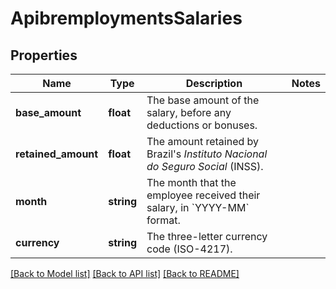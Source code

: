 # ApibremploymentsSalaries

## Properties
Name | Type | Description | Notes
------------ | ------------- | ------------- | -------------
**base_amount** | **float** | The base amount of the salary, before any deductions or bonuses. | 
**retained_amount** | **float** | The amount retained by Brazil&#x27;s *Instituto Nacional do Seguro Social* (INSS). | 
**month** | **string** | The month that the employee received their salary, in &#x60;YYYY-MM&#x60; format. | 
**currency** | **string** | The three-letter currency code (ISO-4217). | 

[[Back to Model list]](../../README.md#documentation-for-models) [[Back to API list]](../../README.md#documentation-for-api-endpoints) [[Back to README]](../../README.md)

